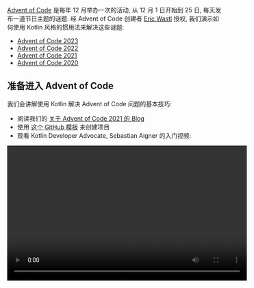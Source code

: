[//]: # (title: 使用 Kotlin 惯用法的 Advent of Code)

[Advent of Code](https://adventofcode.com/) 是每年 12 月举办一次的活动, 从 12 月 1 日开始到 25 日, 每天发布一道节日主题的谜题.
经 Advent of Code 创建者 [Eric Wastl](http://was.tl/) 授权, 我们演示如何使用 Kotlin 风格的惯用法来解决这些谜题:

* [Advent of Code 2023](https://www.youtube.com/playlist?list=PLlFc5cFwUnmzk0wvYW4aTl57F2VNkFisU)
* [Advent of Code 2022](#advent-of-code-2022)
* [Advent of Code 2021](#advent-of-code-2021)
* [Advent of Code 2020](#advent-of-code-2020)

## 准备进入 Advent of Code

我们会讲解使用 Kotlin 解决 Advent of Code 问题的基本技巧:

* 阅读我们的 [关于 Advent of Code 2021 的 Blog](https://blog.jetbrains.com/kotlin/2021/11/advent-of-code-2021-in-kotlin/)
* 使用 [这个 GitHub 模板](https://github.com/kotlin-hands-on/advent-of-code-kotlin-template) 来创建项目
* 观看 Kotlin Developer Advocate, Sebastian Aigner 的入门视频:

<video width="560" height="315" src="https://www.youtube.com/v/6-XSehwRgSY" title="Get Ready for Advent of Code 2021"/>

## Advent of Code 2022

### 第 1 天: Calorie counting

学习 [Kotlin Advent of Code 模板](https://github.com/kotlin-hands-on/advent-of-code-kotlin-template),
以及在 Kotlin 中处理字符串和集合的便利函数,
例如 [`maxOf()`](https://kotlinlang.org/api/latest/jvm/stdlib/kotlin.collections/max-of.html)
和 [`sumOf()`](https://kotlinlang.org/api/latest/jvm/stdlib/kotlin.collections/sum-of.html).
了解扩展函数如何帮助你以更好的方式构建解决方案.

* 在 [Advent of Code](https://adventofcode.com/2022/day/1) 阅读题目内容
* 观看视频中的解答:

![YouTube](youtube.svg){width=25}{type="joined"}
[Advent of Code 2022, 第 1 天 | Kotlin](https://www.youtube.com/watch?v=ntbsbqLCKDs)

### 第 2 天: Rock paper scissors

理解 Kotlin 中对 `Char` 类型的操作 , 了解在模式匹配中如何使用 `Pair` 类型和 `to` 构造器.
理解如何使用 [`compareTo()`](https://kotlinlang.org/api/latest/jvm/stdlib/kotlin/-comparable/compare-to.html) 函数对你自己的对象排序.

* 在 [Advent of Code](https://adventofcode.com/2022/day/2) 阅读题目内容
* 观看视频中的解答:

![YouTube](youtube.svg){width=25}{type="joined"}
[Advent of Code 2022, 第 2 天 | Kotlin](https://www.youtube.com/watch?v=Fn0SY2yGDSA)

### 第 3 天: Rucksack reorganization

学习 [kotlinx.benchmark](https://github.com/Kotlin/kotlinx-benchmark) 库如何帮助你理解你的代码的性能特性.
了解 `intersect` 等 Set 操作如何帮助你选择重叠的数据,
查看同一解决方案的不同具体实现之间的性能比较.

* 在 [Advent of Code](https://adventofcode.com/2022/day/3) 阅读题目内容
* 观看视频中的解答:

![YouTube](youtube.svg){width=25}{type="joined"}
[Advent of Code 2022, 第 3 天 | Kotlin](https://www.youtube.com/watch?v=IPLfo4zXNjk)

### 第 4 天: Camp cleanup

`infix` 和 `operator` 函数如何提升你的代码的表现能力,
以及 `String` 和 `IntRange` 类型的扩展函数如何简化输入解析的工作.

* 在  [Advent of Code](https://adventofcode.com/2022/day/4) 阅读题目内容
* 观看视频中的解答:

![YouTube](youtube.svg){width=25}{type="joined"}
[Advent of Code 2022, 第 4 天 | Kotlin](https://www.youtube.com/watch?v=dBIbr55YS0A)

### 第 5 天: Supply stacks

了解如何使用工厂函数构建更加复杂的对象,
如何使用正规表达式, 以及双向的(Double-Ended) [`ArrayDeque`](https://kotlinlang.org/api/latest/jvm/stdlib/kotlin.collections/-array-deque/) 类型.

* 在 [Advent of Code](https://adventofcode.com/2022/day/5) 阅读题目内容
* 观看视频中的解答:

![YouTube](youtube.svg){width=25}{type="joined"}
[Advent of Code 2022, 第 5 天 | Kotlin](https://www.youtube.com/watch?v=lKq6r5Nt8Yo)

### 第 6 天: Tuning trouble

查看如何使用 [kotlinx.benchmark](https://github.com/Kotlin/kotlinx-benchmark) 库进行更加深入的性能调查,
比较同一个解决方案的16种不同的遍体的性能特性.

* 在 [Advent of Code](https://adventofcode.com/2022/day/6) 阅读题目内容
* 观看视频中的解答:

![YouTube](youtube.svg){width=25}{type="joined"}
[Advent of Code 2022, 第 6 天 | Kotlin](https://www.youtube.com/watch?v=VbBhaQhW0zk)

### 第 7 天: No space left on device

学习如何构建树结构模型, 查看一个示例程序, 演示如何通过编程方式生成 Kotlin 代码.

* 在 [Advent of Code](https://adventofcode.com/2022/day/7) 阅读题目内容
* 观看视频中的解答:

![YouTube](youtube.svg){width=25}{type="joined"}
[Advent of Code 2022, 第 7 天 | Kotlin](https://www.youtube.com/watch?v=Q819VW8yxFo)

### 第 8 天: Treetop tree house

学习 `sequence` 构建器的实际使用,
以及一个程序最初的草稿和符合 Kotlin 惯用法的解决方案之间能有多大的差异 (和特邀嘉宾 Roman Elizarov 一起!).

* 在 [Advent of Code](https://adventofcode.com/2022/day/8) 阅读题目内容
* 观看视频中的解答:

![YouTube](youtube.svg){width=25}{type="joined"}
[Advent of Code 2022, 第 8 天 | Kotlin](https://www.youtube.com/watch?v=6d6FXFh-UdA)

### 第 9 天: Rope bridge

学习 `run` 函数, 带标签的返回(Labeled Return), 以及便利的标准库函数, 例如 `coerceIn`, 或 `zipWithNext`.
学习如何使用 `List` 和 `MutableList` 构建器构建指定大小的 List,
查看这个题目基于 Kotlin 的可视化.

* 在 [Advent of Code](https://adventofcode.com/2022/day/9) 阅读题目内容
* 观看视频中的解答:

![YouTube](youtube.svg){width=25}{type="joined"}
[Advent of Code 2022, 第 9 天 | Kotlin](https://www.youtube.com/watch?v=ShU9dNUa_3g)

### 第 10 天: Cathode-ray tube

学习值范围和 `in` 操作符如何让数值范围的检查变得更加自然,
如何将函数参数转换为接受者, 简要的探索 `tailrec` 修饰符.

* 在 [Advent of Code](https://adventofcode.com/2022/day/10) 阅读题目内容
* 观看视频中的解答:

![YouTube](youtube.svg){width=25}{type="joined"}
[Advent of Code 2022, 第 10 天 | Kotlin](https://www.youtube.com/watch?v=KVyeNmFHoL4)

### 第 11 天: Monkey in the middle

学习如何从可变的、命令式(imperative)的代码转变为更加函数式的方案, 这种方案使用不可变的、只读的数据结构.
学习上下文接受者(Context Receiver), 以及我们的嘉宾如何为 Advent of Code 构建他自己的可视化库.

* 在 [Advent of Code](https://adventofcode.com/2022/day/11) 阅读题目内容
* 观看视频中的解答:

![YouTube](youtube.svg){width=25}{type="joined"}
[Advent of Code 2022, 第 11 天 | Kotlin](https://www.youtube.com/watch?v=1eBSyPe_9j0)

### 第 12 天: Hill Climbing algorithm

使用队列, `ArrayDeque`, 函数引用, 以及 `tailrec` 修饰符, 用 Kotlin 解决路径寻找问题.

* 在 [Advent of Code](https://adventofcode.com/2022/day/12) 阅读题目内容
* 观看视频中的解答:

![YouTube](youtube.svg){width=25}{type="joined"}
[Advent of Code 2022, 第 12 天 | Kotlin](https://www.youtube.com/watch?v=tJ74hi_3sk8)

## Advent of Code 2021

> 阅读我们的 [关于 Advent of Code 2021 的 Blog](https://blog.jetbrains.com/kotlin/2021/11/advent-of-code-2021-in-kotlin/)
>
{style="tip"}

### 第 1 天: Sonar sweep

使用窗口和计数函数, 来处理整数的对(Pair)和三元组(Triplet).

* 在 [Advent of Code](https://adventofcode.com/2021/day/1) 阅读题目内容
* 在 [Kotlin Blog](https://blog.jetbrains.com/kotlin/2021/12/advent-of-code-2021-in-kotlin-day-1) 查看 Anton Arhipov 的解答,
  或观看这个视频:

![YouTube](youtube.svg){width=25}{type="joined"}
[Advent of Code 2021 in Kotlin, 第 1 天: Sonar Sweep](https://www.youtube.com/watch?v=76IzmtOyiHw)

### 第 2 天: Dive!

学习解构声明和 `when` 表达式.

* 在 [Advent of Code](https://adventofcode.com/2021/day/2) 阅读题目内容
* 在 [GitHub](https://github.com/asm0dey/aoc-2021/blob/main/src/Day02.kt) 查看 Pasha Finkelshteyn 的解答,
  或观看这个视频:

![YouTube](youtube.svg){width=25}{type="joined"}
[Advent of Code 2021 in Kotlin, 第 2 天: Dive!](https://www.youtube.com/watch?v=4A2WwniJdNc)

### 第 3 天: Binary diagnostic

学习处理二进制数值的不同方式.

* 在 [Advent of Code](https://adventofcode.com/2021/day/3) 阅读题目内容
* 在 [Kotlin Blog](https://blog.jetbrains.com/kotlin/2021/12/advent-of-code-2021-in-kotlin-day-3/) 查看 Sebastian Aigner 的解答,
  或观看这个视频:

![YouTube](youtube.svg){width=25}{type="joined"}
[Advent of Code 2021 in Kotlin, 第 3 天: Binary Diagnostic](https://www.youtube.com/watch?v=mF2PTnnOi8w)

### 第 4 天: Giant squid

学习如何解析输入, 介绍用于更加便利的处理的一些领域类(Domain Class).

* 在 [Advent of Code](https://adventofcode.com/2021/day/4) 阅读题目内容
* 在 [GitHub](https://github.com/antonarhipov/advent-of-code-2021/blob/main/src/Day04.kt) 查看 Anton Arhipov 的解答,
  或观看这个视频:

![YouTube](youtube.svg){width=25}{type="joined"}
[Advent of Code 2021 in Kotlin, 第 4 天: Giant Squid](https://www.youtube.com/watch?v=wL6sEoLezPQ)

## Advent of Code 2020

> 你可以在我们的 [GitHub 代码仓库](https://github.com/kotlin-hands-on/advent-of-code-2020/) 找到Advent of Code 2020 谜题的所有解答.
>
{style="tip"}

### 第 1 天: Report repair

学习输入处理, 遍历列表, 通过不同的方法构建 Map, 使用 [`let`](scope-functions.md#let) 函数简化你的代码.

* 在 [Advent of Code](https://adventofcode.com/2020/day/1) 阅读题目内容
* 在 [Kotlin Blog](https://blog.jetbrains.com/kotlin/2021/07/advent-of-code-in-idiomatic-kotlin/) 查看 Svetlana Isakova 的解答,
  或观看这个视频:

![YouTube](youtube.svg){width=25}{type="joined"}
[和 Kotlin Team 一起学习 Kotlin: Advent of Code 2020 #1](https://www.youtube.com/watch?v=o4emra1xm88)

### 第 2 天: Password philosophy

学习字符串工具函数, 正规表达式, 集合上的操作, 以及如何使用 [`let`](scope-functions.md#let) 函数变换你的表达式.

* 在 [Advent of Code](https://adventofcode.com/2020/day/2) 阅读题目内容
* 在 [Kotlin Blog](https://blog.jetbrains.com/kotlin/2021/07/advent-of-code-in-idiomatic-kotlin-day2/) 查看 Svetlana Isakova 的解答,
  或观看这个视频:

![YouTube](youtube.svg){width=25}{type="joined"}
[和 Kotlin Team 一起学习 Kotlin: Advent of Code 2020 #2](https://www.youtube.com/watch?v=MyvJ7G6aErQ)

### 第 3 天: Toboggan trajectory

比较命令式编程与函数式编程风格, 使用 pair 和 [`reduce()`](https://kotlinlang.org/api/latest/jvm/stdlib/kotlin.collections/reduce.html)
函数, 在列选择模式(Column Selection Mode)下编辑代码, 修正整数溢出问题.

* 在 [Advent of Code](https://adventofcode.com/2020/day/3) 阅读题目内容
* 在 [GitHub](https://github.com/kotlin-hands-on/advent-of-code-2020/blob/master/src/day03/day3.kt) 查看 Mikhail Dvorkin 的解答,
  或观看这个视频:

![YouTube](youtube.svg){width=25}{type="joined"}
[和 Kotlin Team 一起学习 Kotlin: Advent of Code 2020 #3](https://www.youtube.com/watch?v=ounCIclwOAw)

### 第 4 天: Passport processing

使用 [`when`](control-flow.md#when-expression) 表达式, 学习如何进行输入校验:
工具函数, 使用数值范围, 检查成员是否属于集合, 匹配特定的正规表达式.

* 在 [Advent of Code](https://adventofcode.com/2020/day/4) 阅读题目内容
* 在 [Kotlin Blog](https://blog.jetbrains.com/kotlin/2021/09/validating-input-advent-of-code-in-kotlin/) 查看 Sebastian Aigner 的解答,
  或观看这个视频:

![YouTube](youtube.svg){width=25}{type="joined"}
[和 Kotlin Team 一起学习 Kotlin: Advent of Code 2020 #4](https://www.youtube.com/watch?v=-kltG4Ztv1s)

### 第 5 天: Binary boarding

使用 Kotlin 标准库函数 (`replace()`, `toInt()`, `find()`) 处理数值的二进制表达,
学习强大的局部函数, 学习如何使用  Kotlin 1.5 的 `max()` 函数.

* 在 [Advent of Code](https://adventofcode.com/2020/day/5) 阅读题目内容
* 在 [Kotlin Blog](https://blog.jetbrains.com/kotlin/2021/09/idiomatic-kotlin-binary-representation/) 查看 Svetlana Isakova 的解答,
  或观看这个视频:

![YouTube](youtube.svg){width=25}{type="joined"}
[和 Kotlin Team 一起学习 Kotlin: Advent of Code 2020 #5](https://www.youtube.com/watch?v=XEFna3xyxeY)

### 第 6 天: Custom customs

学习如何分组并统计字符串和集合中的字符, 使用标准库函数: `map()`, `reduce()`, `sumOf()`, `intersect()`, 和 `union()`.

* 在 [Advent of Code](https://adventofcode.com/2020/day/6) 阅读题目内容
* 在 [Kotlin Blog](https://blog.jetbrains.com/kotlin/2021/09/idiomatic-kotlin-set-operations/) 查看 Anton Arhipov 的解答,
  或观看这个视频:

![YouTube](youtube.svg){width=25}{type="joined"}
[和 Kotlin Team 一起学习 Kotlin: Advent of Code 2020 #6](https://www.youtube.com/watch?v=QLAB0kZ-Tqc)

### 第 7 天: Handy haversacks

学习如何使用正规表达式, 在 Kotlin 代码中 使用 Java 的 HashMap 的 `compute()` 方法, 动态计算 Map 中的值,
使用 `forEachLine()` 函数读取文件, 比较两种查找算法: 深度优先查找和广度优先查找.

* 在 [Advent of Code](https://adventofcode.com/2020/day/7) 阅读题目内容
* 在 [Kotlin Blog](https://blog.jetbrains.com/kotlin/2021/09/idiomatic-kotlin-traversing-trees/) 查看 Pasha Finkelshteyn 的解答,
  或观看这个视频:

![YouTube](youtube.svg){width=25}{type="joined"}
[和 Kotlin Team 一起学习 Kotlin: Advent of Code 2020 #7](https://www.youtube.com/watch?v=KyZiveDXWHw)

### 第 8 天: Handheld halting

使用封闭类和 Lambda 表达式来表达指令, 使用 Kotlin Set 在程序执行中查找循环,
使用序列和 `sequence { }` 构建函数, 创建延迟计算的集合, 试验试验性的 `measureTimedValue()` 函数来检查性能统计指标.

* 在 [Advent of Code](https://adventofcode.com/2020/day/8) 阅读题目内容
* 在 [Kotlin Blog](https://blog.jetbrains.com/kotlin/2021/10/idiomatic-kotlin-simulating-a-console/) 查看 Sebastian Aigner 的解答,
  或观看这个视频:

![YouTube](youtube.svg){width=25}{type="joined"}
[和 Kotlin Team 一起学习 Kotlin: Advent of Code 2020 #8](https://www.youtube.com/watch?v=0GWTTSMatO8)

### 第 9 天: Encoding error

学习 Kotlin 中的不同方式操纵 List, 使用 `any()`, `firstOrNull()`, `firstNotNullOfOrNull()`, `windowed()`, `takeIf()`, 和 `scan()` 函数,
这些函数是 Kotlin 编程风格的典型例子.

* 在 [Advent of Code](https://adventofcode.com/2020/day/9) 阅读题目内容
* 在 [Kotlin Blog](https://blog.jetbrains.com/kotlin/2021/10/idiomatic-kotlin-working-with-lists/) 查看 Svetlana Isakova 的解答,
  或观看这个视频:

![YouTube](youtube.svg){width=25}{type="joined"}
[和 Kotlin Team 一起学习 Kotlin: Advent of Code 2020 #9](https://www.youtube.com/watch?v=vj3J9MuF1mI)

## 下一步做什么?

* 在 [Kotlin Koans](koans.md) 中完成更多任务
* 通过 JetBrains Academy 的 [Kotlin 核心教程](https://hyperskill.org/tracks?category=4&utm_source=jbkotlin_hs&utm_medium=referral&utm_campaign=kotlinlang-docs&utm_content=button_1&utm_term=22.03.23)
  创建真实工作的应用程序
